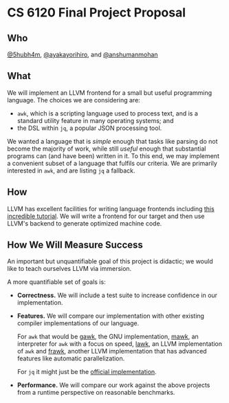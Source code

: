 # CS 6120 Final Project Proposal

## Who

[@5hubh4m](github.com/5hubh4m), [@ayakayorihiro](github.com/ayakayorihiro), and [@anshumanmohan](github.com/anshumanmohan)

## What

We will implement an LLVM frontend for a small but useful programming language. The choices we are considering are:

- `awk`, which is a scripting language used to process text, and is a standard utility feature in many operating systems; and
- the DSL within `jq`, a popular JSON processing tool.

We wanted a language that is *simple* enough that tasks like parsing do not become the majority of work, while still *useful* enough that substantial programs can (and have been) written in it. To this end, we may implement a convenient subset of a language that fulfils our criteria. We are primarily interested in `awk`, and are listing `jq` a fallback.

## How

LLVM has excellent facilities for writing language frontends including [this incredible tutorial](https://releases.llvm.org/13.0.0/docs/tutorial/index.html). We will write a frontend for our target and then use LLVM's backend to generate optimized machine code.

## How We Will Measure Success

An important but unquantifiable goal of this project is didactic; we would like to teach ourselves LLVM via immersion.

A more quantifiable set of goals is:

- **Correctness.** We will include a test suite to increase confidence in our implementation. 
- **Features.** We will compare our implementation with other existing compiler implementations of our language.

    For `awk` that would be [gawk](https://www.gnu.org/software/gawk/), the GNU implementation, [mawk](https://invisible-island.net/mawk/), an interpreter for `awk` with a focus on speed, [lawk](http://lawk.sourceforge.net/), an LLVM implementation of `awk` and [frawk](https://github.com/ezrosent/frawk), another LLVM implementation that has advanced features like automatic parallelization.
    
    For `jq` it might just be the [official implementation](https://stedolan.github.io/jq/).
    
- **Performance.** We will compare our work against the above projects from a runtime perspective on reasonable benchmarks.
